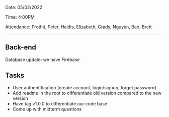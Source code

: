 Date: 05/02/2022

Time: 4:00PM

Attendance: Prothit, Peter, Haldis, Elizabeth, Grady, Nguyen, Bao, Brett

---

## Back-end

Database update: we have Firebase

## Tasks

- User authentification (create account, login/signup, forget password)
- Add readme in the root to differentiate old version compared to the new version
- Have tag v1.0.0 to differentiate our code base
- Come up with midterm questions